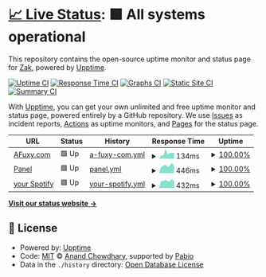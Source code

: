 # [📈 Live Status](https://AFuxy.github.io/upptime): <!--live status--> **🟩 All systems operational**

This repository contains the open-source uptime monitor and status page for [Zak](https://afuxy.com), powered by [Upptime](https://github.com/upptime/upptime).

[![Uptime CI](https://github.com/AFuxy/upptime/workflows/Uptime%20CI/badge.svg)](https://github.com/AFuxy/upptime/actions?query=workflow%3A%22Uptime+CI%22)
[![Response Time CI](https://github.com/AFuxy/upptime/workflows/Response%20Time%20CI/badge.svg)](https://github.com/AFuxy/upptime/actions?query=workflow%3A%22Response+Time+CI%22)
[![Graphs CI](https://github.com/AFuxy/upptime/workflows/Graphs%20CI/badge.svg)](https://github.com/AFuxy/upptime/actions?query=workflow%3A%22Graphs+CI%22)
[![Static Site CI](https://github.com/AFuxy/upptime/workflows/Static%20Site%20CI/badge.svg)](https://github.com/AFuxy/upptime/actions?query=workflow%3A%22Static+Site+CI%22)
[![Summary CI](https://github.com/AFuxy/upptime/workflows/Summary%20CI/badge.svg)](https://github.com/AFuxy/upptime/actions?query=workflow%3A%22Summary+CI%22)

With [Upptime](https://upptime.js.org), you can get your own unlimited and free uptime monitor and status page, powered entirely by a GitHub repository. We use [Issues](https://github.com/AFuxy/upptime/issues) as incident reports, [Actions](https://github.com/AFuxy/upptime/actions) as uptime monitors, and [Pages](https://AFuxy.github.io/upptime) for the status page.

<!--start: status pages-->
<!-- This summary is generated by Upptime (https://github.com/upptime/upptime) -->
<!-- Do not edit this manually, your changes will be overwritten -->
<!-- prettier-ignore -->
| URL | Status | History | Response Time | Uptime |
| --- | ------ | ------- | ------------- | ------ |
| <img alt="" src="https://i.imgur.com/QD81Lxt.png" height="13"> [AFuxy.com](https://afuxy.com) | 🟩 Up | [a-fuxy-com.yml](https://github.com/AFuxy/upptime/commits/HEAD/history/a-fuxy-com.yml) | <details><summary><img alt="Response time graph" src="./graphs/a-fuxy-com/response-time-week.png" height="20"> 134ms</summary><br><a href="https://status.afuxy.com/history/a-fuxy-com"><img alt="Response time 142" src="https://img.shields.io/endpoint?url=https%3A%2F%2Fraw.githubusercontent.com%2FAFuxy%2Fupptime%2FHEAD%2Fapi%2Fa-fuxy-com%2Fresponse-time.json"></a><br><a href="https://status.afuxy.com/history/a-fuxy-com"><img alt="24-hour response time 153" src="https://img.shields.io/endpoint?url=https%3A%2F%2Fraw.githubusercontent.com%2FAFuxy%2Fupptime%2FHEAD%2Fapi%2Fa-fuxy-com%2Fresponse-time-day.json"></a><br><a href="https://status.afuxy.com/history/a-fuxy-com"><img alt="7-day response time 134" src="https://img.shields.io/endpoint?url=https%3A%2F%2Fraw.githubusercontent.com%2FAFuxy%2Fupptime%2FHEAD%2Fapi%2Fa-fuxy-com%2Fresponse-time-week.json"></a><br><a href="https://status.afuxy.com/history/a-fuxy-com"><img alt="30-day response time 155" src="https://img.shields.io/endpoint?url=https%3A%2F%2Fraw.githubusercontent.com%2FAFuxy%2Fupptime%2FHEAD%2Fapi%2Fa-fuxy-com%2Fresponse-time-month.json"></a><br><a href="https://status.afuxy.com/history/a-fuxy-com"><img alt="1-year response time 142" src="https://img.shields.io/endpoint?url=https%3A%2F%2Fraw.githubusercontent.com%2FAFuxy%2Fupptime%2FHEAD%2Fapi%2Fa-fuxy-com%2Fresponse-time-year.json"></a></details> | <details><summary><a href="https://status.afuxy.com/history/a-fuxy-com">100.00%</a></summary><a href="https://status.afuxy.com/history/a-fuxy-com"><img alt="All-time uptime 100.00%" src="https://img.shields.io/endpoint?url=https%3A%2F%2Fraw.githubusercontent.com%2FAFuxy%2Fupptime%2FHEAD%2Fapi%2Fa-fuxy-com%2Fuptime.json"></a><br><a href="https://status.afuxy.com/history/a-fuxy-com"><img alt="24-hour uptime 100.00%" src="https://img.shields.io/endpoint?url=https%3A%2F%2Fraw.githubusercontent.com%2FAFuxy%2Fupptime%2FHEAD%2Fapi%2Fa-fuxy-com%2Fuptime-day.json"></a><br><a href="https://status.afuxy.com/history/a-fuxy-com"><img alt="7-day uptime 100.00%" src="https://img.shields.io/endpoint?url=https%3A%2F%2Fraw.githubusercontent.com%2FAFuxy%2Fupptime%2FHEAD%2Fapi%2Fa-fuxy-com%2Fuptime-week.json"></a><br><a href="https://status.afuxy.com/history/a-fuxy-com"><img alt="30-day uptime 100.00%" src="https://img.shields.io/endpoint?url=https%3A%2F%2Fraw.githubusercontent.com%2FAFuxy%2Fupptime%2FHEAD%2Fapi%2Fa-fuxy-com%2Fuptime-month.json"></a><br><a href="https://status.afuxy.com/history/a-fuxy-com"><img alt="1-year uptime 100.00%" src="https://img.shields.io/endpoint?url=https%3A%2F%2Fraw.githubusercontent.com%2FAFuxy%2Fupptime%2FHEAD%2Fapi%2Fa-fuxy-com%2Fuptime-year.json"></a></details>
| <img alt="" src="https://icons.duckduckgo.com/ip3/panel.afuxy.com.ico" height="13"> [Panel](https://panel.afuxy.com) | 🟩 Up | [panel.yml](https://github.com/AFuxy/upptime/commits/HEAD/history/panel.yml) | <details><summary><img alt="Response time graph" src="./graphs/panel/response-time-week.png" height="20"> 446ms</summary><br><a href="https://status.afuxy.com/history/panel"><img alt="Response time 448" src="https://img.shields.io/endpoint?url=https%3A%2F%2Fraw.githubusercontent.com%2FAFuxy%2Fupptime%2FHEAD%2Fapi%2Fpanel%2Fresponse-time.json"></a><br><a href="https://status.afuxy.com/history/panel"><img alt="24-hour response time 422" src="https://img.shields.io/endpoint?url=https%3A%2F%2Fraw.githubusercontent.com%2FAFuxy%2Fupptime%2FHEAD%2Fapi%2Fpanel%2Fresponse-time-day.json"></a><br><a href="https://status.afuxy.com/history/panel"><img alt="7-day response time 446" src="https://img.shields.io/endpoint?url=https%3A%2F%2Fraw.githubusercontent.com%2FAFuxy%2Fupptime%2FHEAD%2Fapi%2Fpanel%2Fresponse-time-week.json"></a><br><a href="https://status.afuxy.com/history/panel"><img alt="30-day response time 476" src="https://img.shields.io/endpoint?url=https%3A%2F%2Fraw.githubusercontent.com%2FAFuxy%2Fupptime%2FHEAD%2Fapi%2Fpanel%2Fresponse-time-month.json"></a><br><a href="https://status.afuxy.com/history/panel"><img alt="1-year response time 448" src="https://img.shields.io/endpoint?url=https%3A%2F%2Fraw.githubusercontent.com%2FAFuxy%2Fupptime%2FHEAD%2Fapi%2Fpanel%2Fresponse-time-year.json"></a></details> | <details><summary><a href="https://status.afuxy.com/history/panel">100.00%</a></summary><a href="https://status.afuxy.com/history/panel"><img alt="All-time uptime 100.00%" src="https://img.shields.io/endpoint?url=https%3A%2F%2Fraw.githubusercontent.com%2FAFuxy%2Fupptime%2FHEAD%2Fapi%2Fpanel%2Fuptime.json"></a><br><a href="https://status.afuxy.com/history/panel"><img alt="24-hour uptime 100.00%" src="https://img.shields.io/endpoint?url=https%3A%2F%2Fraw.githubusercontent.com%2FAFuxy%2Fupptime%2FHEAD%2Fapi%2Fpanel%2Fuptime-day.json"></a><br><a href="https://status.afuxy.com/history/panel"><img alt="7-day uptime 100.00%" src="https://img.shields.io/endpoint?url=https%3A%2F%2Fraw.githubusercontent.com%2FAFuxy%2Fupptime%2FHEAD%2Fapi%2Fpanel%2Fuptime-week.json"></a><br><a href="https://status.afuxy.com/history/panel"><img alt="30-day uptime 100.00%" src="https://img.shields.io/endpoint?url=https%3A%2F%2Fraw.githubusercontent.com%2FAFuxy%2Fupptime%2FHEAD%2Fapi%2Fpanel%2Fuptime-month.json"></a><br><a href="https://status.afuxy.com/history/panel"><img alt="1-year uptime 100.00%" src="https://img.shields.io/endpoint?url=https%3A%2F%2Fraw.githubusercontent.com%2FAFuxy%2Fupptime%2FHEAD%2Fapi%2Fpanel%2Fuptime-year.json"></a></details>
| <img alt="" src="https://icons.duckduckgo.com/ip3/spotify.afuxy.com.ico" height="13"> [your Spotify](https://spotify.afuxy.com) | 🟩 Up | [your-spotify.yml](https://github.com/AFuxy/upptime/commits/HEAD/history/your-spotify.yml) | <details><summary><img alt="Response time graph" src="./graphs/your-spotify/response-time-week.png" height="20"> 432ms</summary><br><a href="https://status.afuxy.com/history/your-spotify"><img alt="Response time 420" src="https://img.shields.io/endpoint?url=https%3A%2F%2Fraw.githubusercontent.com%2FAFuxy%2Fupptime%2FHEAD%2Fapi%2Fyour-spotify%2Fresponse-time.json"></a><br><a href="https://status.afuxy.com/history/your-spotify"><img alt="24-hour response time 410" src="https://img.shields.io/endpoint?url=https%3A%2F%2Fraw.githubusercontent.com%2FAFuxy%2Fupptime%2FHEAD%2Fapi%2Fyour-spotify%2Fresponse-time-day.json"></a><br><a href="https://status.afuxy.com/history/your-spotify"><img alt="7-day response time 432" src="https://img.shields.io/endpoint?url=https%3A%2F%2Fraw.githubusercontent.com%2FAFuxy%2Fupptime%2FHEAD%2Fapi%2Fyour-spotify%2Fresponse-time-week.json"></a><br><a href="https://status.afuxy.com/history/your-spotify"><img alt="30-day response time 447" src="https://img.shields.io/endpoint?url=https%3A%2F%2Fraw.githubusercontent.com%2FAFuxy%2Fupptime%2FHEAD%2Fapi%2Fyour-spotify%2Fresponse-time-month.json"></a><br><a href="https://status.afuxy.com/history/your-spotify"><img alt="1-year response time 420" src="https://img.shields.io/endpoint?url=https%3A%2F%2Fraw.githubusercontent.com%2FAFuxy%2Fupptime%2FHEAD%2Fapi%2Fyour-spotify%2Fresponse-time-year.json"></a></details> | <details><summary><a href="https://status.afuxy.com/history/your-spotify">100.00%</a></summary><a href="https://status.afuxy.com/history/your-spotify"><img alt="All-time uptime 100.00%" src="https://img.shields.io/endpoint?url=https%3A%2F%2Fraw.githubusercontent.com%2FAFuxy%2Fupptime%2FHEAD%2Fapi%2Fyour-spotify%2Fuptime.json"></a><br><a href="https://status.afuxy.com/history/your-spotify"><img alt="24-hour uptime 100.00%" src="https://img.shields.io/endpoint?url=https%3A%2F%2Fraw.githubusercontent.com%2FAFuxy%2Fupptime%2FHEAD%2Fapi%2Fyour-spotify%2Fuptime-day.json"></a><br><a href="https://status.afuxy.com/history/your-spotify"><img alt="7-day uptime 100.00%" src="https://img.shields.io/endpoint?url=https%3A%2F%2Fraw.githubusercontent.com%2FAFuxy%2Fupptime%2FHEAD%2Fapi%2Fyour-spotify%2Fuptime-week.json"></a><br><a href="https://status.afuxy.com/history/your-spotify"><img alt="30-day uptime 100.00%" src="https://img.shields.io/endpoint?url=https%3A%2F%2Fraw.githubusercontent.com%2FAFuxy%2Fupptime%2FHEAD%2Fapi%2Fyour-spotify%2Fuptime-month.json"></a><br><a href="https://status.afuxy.com/history/your-spotify"><img alt="1-year uptime 100.00%" src="https://img.shields.io/endpoint?url=https%3A%2F%2Fraw.githubusercontent.com%2FAFuxy%2Fupptime%2FHEAD%2Fapi%2Fyour-spotify%2Fuptime-year.json"></a></details>

<!--end: status pages-->

[**Visit our status website →**](https://AFuxy.github.io/upptime)

## 📄 License

- Powered by: [Upptime](https://github.com/upptime/upptime)
- Code: [MIT](./LICENSE) © [Anand Chowdhary](https://anandchowdhary.com), supported by [Pabio](https://pabio.com)
- Data in the `./history` directory: [Open Database License](https://opendatacommons.org/licenses/odbl/1-0/)
